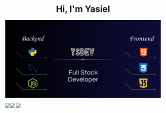<h1 align="center">Hi, I'm <b>Yasiel<b></h1>
<p align="center">
    <img width="900" src="banner git.png">
</p>

 <img src="https://i.giphy.com/media/v1.Y2lkPTc5MGI3NjExNHh3bmJ1M3lhb2lzN3JycTM2N3dqZzZnMmg4cHFraHg1c2s0dDNlNSZlcD12MV9pbnRlcm5hbF9naWZfYnlfaWQmY3Q9cw/8OzI5NkvzPePDX8BnT/giphy.gif" width="50" /><img src="https://img.shields.io/badge/Languages-Spanish%20%26%20English-brightgreen"/> <img src="https://i.giphy.com/media/v1.Y2lkPTc5MGI3NjExNHh3bmJ1M3lhb2lzN3JycTM2N3dqZzZnMmg4cHFraHg1c2s0dDNlNSZlcD12MV9pbnRlcm5hbF9naWZfYnlfaWQmY3Q9cw/8OzI5NkvzPePDX8BnT/giphy.gif" width="50" />

<!--
**yasieldev/yasieldev** is a ✨ _special_ ✨ repository because its `README.md` (this file) appears on your GitHub profile.

Here are some ideas to get you started:

- 🔭 I’m currently working on ...
- 🌱 I’m currently learning ...
- 👯 I’m looking to collaborate on ...
- 🤔 I’m looking for help with ...
- 💬 Ask me about ...
- 📫 How to reach me: ...
- 😄 Pronouns: ...
- ⚡ Fun fact: ...
-->
